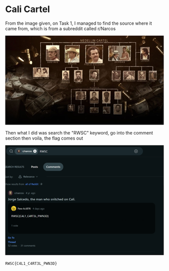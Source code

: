 # Cali Cartel 

From the image given, on Task 1, I managed to find the source where it came from, which is from a subreddit called r/Narcos


![alt text](images/organization.jpg)

Then what I did was search the "RWSC" keyword, go into the comment section then voila, the flag comes out

![alt text](/images/image18.png)

```RWSC{C4L1_C4RT3L_PWN3D}```
